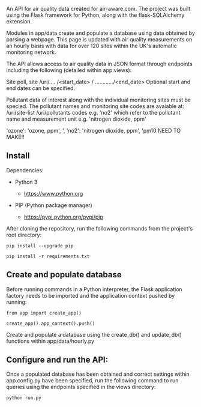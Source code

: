 An API for air quality data created for air-aware.com. The project was built using the Flask framework for Python, along with the flask-SQLAlchemy extension. 

Modules in app/data create and populate a database using data obtained by parsing a webpage. This page is updated with air quality measurements on an hourly basis with data for over 120 sites within the UK's automatic monitoring network.

The API allows access to air quality data in JSON format through endpoints including the following (detailed within app.views):

Site poll, site 
/uri/<poll>....
                /<start_date>
		/ ............/<end_date>
Optional start and end dates can be specified.

Pollutant data of interest along with the individual monitoring sites must be specied. The pollutant names and monitoring site codes are avaiable at:
/uri/site-list
/uri/pollutants  codes e.g. 'no2' which refer to the pollutant name and measurement unit e.g. 'nitrogen dioxide, ppm'


'ozone': 'ozone, ppm', ',  'no2': 'nitrogen dioxide, ppm', 'pm10    NEED TO MAKE!!



Install
-------

Dependencies:

 - Python 3

   - https://www.python.org

 - PIP (Python package manager)

   - https://pypi.python.org/pypi/pip
   
   
After cloning the repository, run the following commands from the project's root directory:

    pip install --upgrade pip

    pip install -r requirements.txt
    

Create and populate database
----------------------------
Before running commands in a Python interpreter, the Flask application factory needs to be imported and the application context pushed by running:

    from app import create_app()

    create_app().app_context().push()


Create and populate a database using the create_db() and update_db() functions within app/data/hourly.py  


Configure and run the API:
--------------------------
Once a populated database has been obtained and correct settings within app.config.py have been specified, run the following command to run queries using the endpoints specified in the views directory:

    python run.py
